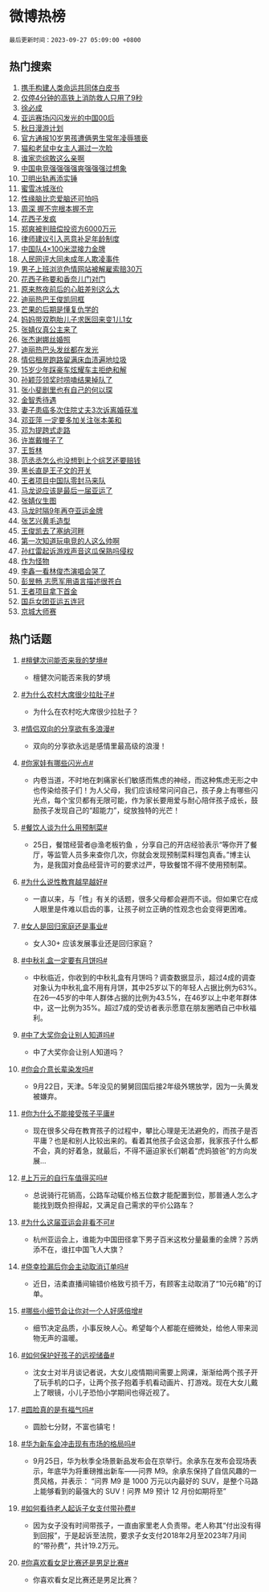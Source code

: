# 微博热榜

`最后更新时间：2023-09-27 05:09:00 +0800`

## 热门搜索

1. [携手构建人类命运共同体白皮书](https://m.weibo.cn/search?containerid=100103type%3D1%26t%3D10%26q%3D%23%E6%90%BA%E6%89%8B%E6%9E%84%E5%BB%BA%E4%BA%BA%E7%B1%BB%E5%91%BD%E8%BF%90%E5%85%B1%E5%90%8C%E4%BD%93%E7%99%BD%E7%9A%AE%E4%B9%A6%23&stream_entry_id=51&isnewpage=1&extparam=seat%3D1%26stream_entry_id%3D51%26pos%3D0%26c_type%3D51%26q%3D%2523%25E6%2590%25BA%25E6%2589%258B%25E6%259E%2584%25E5%25BB%25BA%25E4%25BA%25BA%25E7%25B1%25BB%25E5%2591%25BD%25E8%25BF%2590%25E5%2585%25B1%25E5%2590%258C%25E4%25BD%2593%25E7%2599%25BD%25E7%259A%25AE%25E4%25B9%25A6%2523%26dgr%3D0%26cate%3D10103%26filter_type%3Drealtimehot%26display_time%3D1695762539%26pre_seqid%3D169576253903306473214)
1. [仅停4分钟的高铁上消防救人只用了9秒](https://m.weibo.cn/search?containerid=100103type%3D1%26t%3D10%26q%3D%23%E4%BB%85%E5%81%9C4%E5%88%86%E9%92%9F%E7%9A%84%E9%AB%98%E9%93%81%E4%B8%8A%E6%B6%88%E9%98%B2%E6%95%91%E4%BA%BA%E5%8F%AA%E7%94%A8%E4%BA%869%E7%A7%92%23&stream_entry_id=31&isnewpage=1&extparam=seat%3D1%26stream_entry_id%3D31%26pos%3D0%26c_type%3D31%26flag%3D32768%26cate%3D5001%26dgr%3D0%26realpos%3D1%26lcate%3D5001%26filter_type%3Drealtimehot%26q%3D%2523%25E4%25BB%2585%25E5%2581%259C4%25E5%2588%2586%25E9%2592%259F%25E7%259A%2584%25E9%25AB%2598%25E9%2593%2581%25E4%25B8%258A%25E6%25B6%2588%25E9%2598%25B2%25E6%2595%2591%25E4%25BA%25BA%25E5%258F%25AA%25E7%2594%25A8%25E4%25BA%25869%25E7%25A7%2592%2523%26band_rank%3D1%26display_time%3D1695762539%26pre_seqid%3D169576253903306473214)
1. [徐必成](https://m.weibo.cn/search?containerid=100103type%3D1%26t%3D10%26q%3D%E5%BE%90%E5%BF%85%E6%88%90&stream_entry_id=31&isnewpage=1&extparam=seat%3D1%26stream_entry_id%3D31%26pos%3D1%26c_type%3D31%26flag%3D16%26cate%3D5001%26dgr%3D0%26realpos%3D2%26lcate%3D5001%26filter_type%3Drealtimehot%26q%3D%25E5%25BE%2590%25E5%25BF%2585%25E6%2588%2590%26band_rank%3D2%26display_time%3D1695762539%26pre_seqid%3D169576253903306473214)
1. [亚运赛场闪闪发光的中国00后](https://m.weibo.cn/search?containerid=100103type%3D1%26t%3D10%26q%3D%23%E4%BA%9A%E8%BF%90%E8%B5%9B%E5%9C%BA%E9%97%AA%E9%97%AA%E5%8F%91%E5%85%89%E7%9A%84%E4%B8%AD%E5%9B%BD00%E5%90%8E%23&stream_entry_id=31&isnewpage=1&extparam=seat%3D1%26stream_entry_id%3D31%26pos%3D2%26c_type%3D31%26flag%3D0%26cate%3D5001%26dgr%3D0%26realpos%3D3%26lcate%3D5001%26filter_type%3Drealtimehot%26q%3D%2523%25E4%25BA%259A%25E8%25BF%2590%25E8%25B5%259B%25E5%259C%25BA%25E9%2597%25AA%25E9%2597%25AA%25E5%258F%2591%25E5%2585%2589%25E7%259A%2584%25E4%25B8%25AD%25E5%259B%25BD00%25E5%2590%258E%2523%26band_rank%3D3%26display_time%3D1695762539%26pre_seqid%3D169576253903306473214)
1. [秋日漫游计划](https://m.weibo.cn/search?containerid=100103type%3D1%26t%3D10%26q%3D%23%E7%A7%8B%E6%97%A5%E6%BC%AB%E6%B8%B8%E8%AE%A1%E5%88%92%23&stream_entry_id=31&isnewpage=1&extparam=seat%3D1%26stream_entry_id%3D31%26pos%3D3%26c_type%3D31%26dgr%3D0%26adid%3D206065%26cate%3D5001%26topic_ad%3D1%26is_ad_pos%3D1%26lcate%3D5001%26filter_type%3Drealtimehot%26q%3D%2523%25E7%25A7%258B%25E6%2597%25A5%25E6%25BC%25AB%25E6%25B8%25B8%25E8%25AE%25A1%25E5%2588%2592%2523%26band_rank%3D4%26display_time%3D1695762539%26pre_seqid%3D169576253903306473214)
1. [官方通报10岁男孩遭俩男生常年凌辱猥亵](https://m.weibo.cn/search?containerid=100103type%3D1%26t%3D10%26q%3D%23%E5%AE%98%E6%96%B9%E9%80%9A%E6%8A%A510%E5%B2%81%E7%94%B7%E5%AD%A9%E9%81%AD%E4%BF%A9%E7%94%B7%E7%94%9F%E5%B8%B8%E5%B9%B4%E5%87%8C%E8%BE%B1%E7%8C%A5%E4%BA%B5%23&stream_entry_id=31&isnewpage=1&extparam=seat%3D1%26stream_entry_id%3D31%26pos%3D4%26c_type%3D31%26flag%3D2%26cate%3D5001%26dgr%3D0%26realpos%3D4%26lcate%3D5001%26filter_type%3Drealtimehot%26q%3D%2523%25E5%25AE%2598%25E6%2596%25B9%25E9%2580%259A%25E6%258A%25A510%25E5%25B2%2581%25E7%2594%25B7%25E5%25AD%25A9%25E9%2581%25AD%25E4%25BF%25A9%25E7%2594%25B7%25E7%2594%259F%25E5%25B8%25B8%25E5%25B9%25B4%25E5%2587%258C%25E8%25BE%25B1%25E7%258C%25A5%25E4%25BA%25B5%2523%26band_rank%3D4%26display_time%3D1695762539%26pre_seqid%3D169576253903306473214)
1. [猫和老鼠中女主人漏过一次脸](https://m.weibo.cn/search?containerid=100103type%3D1%26t%3D10%26q%3D%E7%8C%AB%E5%92%8C%E8%80%81%E9%BC%A0%E4%B8%AD%E5%A5%B3%E4%B8%BB%E4%BA%BA%E6%BC%8F%E8%BF%87%E4%B8%80%E6%AC%A1%E8%84%B8&stream_entry_id=31&isnewpage=1&extparam=seat%3D1%26stream_entry_id%3D31%26pos%3D5%26c_type%3D31%26flag%3D0%26cate%3D5001%26dgr%3D0%26realpos%3D5%26lcate%3D5001%26filter_type%3Drealtimehot%26q%3D%25E7%258C%25AB%25E5%2592%258C%25E8%2580%2581%25E9%25BC%25A0%25E4%25B8%25AD%25E5%25A5%25B3%25E4%25B8%25BB%25E4%25BA%25BA%25E6%25BC%258F%25E8%25BF%2587%25E4%25B8%2580%25E6%25AC%25A1%25E8%2584%25B8%26band_rank%3D5%26display_time%3D1695762539%26pre_seqid%3D169576253903306473214)
1. [谁家恋综敢这么亲啊](https://m.weibo.cn/search?containerid=100103type%3D1%26t%3D10%26q%3D%23%E8%B0%81%E5%AE%B6%E6%81%8B%E7%BB%BC%E6%95%A2%E8%BF%99%E4%B9%88%E4%BA%B2%E5%95%8A%23&stream_entry_id=31&isnewpage=1&extparam=seat%3D1%26stream_entry_id%3D31%26pos%3D6%26c_type%3D31%26flag%3D2%26cate%3D5001%26dgr%3D0%26realpos%3D6%26lcate%3D5001%26filter_type%3Drealtimehot%26q%3D%2523%25E8%25B0%2581%25E5%25AE%25B6%25E6%2581%258B%25E7%25BB%25BC%25E6%2595%25A2%25E8%25BF%2599%25E4%25B9%2588%25E4%25BA%25B2%25E5%2595%258A%2523%26band_rank%3D6%26display_time%3D1695762539%26pre_seqid%3D169576253903306473214)
1. [中国电竞强强强强爽强强强过想象](https://m.weibo.cn/search?containerid=100103type%3D1%26t%3D10%26q%3D%23%E4%B8%AD%E5%9B%BD%E7%94%B5%E7%AB%9E%E5%BC%BA%E5%BC%BA%E5%BC%BA%E5%BC%BA%E7%88%BD%E5%BC%BA%E5%BC%BA%E5%BC%BA%E8%BF%87%E6%83%B3%E8%B1%A1%23&stream_entry_id=31&isnewpage=1&extparam=seat%3D1%26stream_entry_id%3D31%26pos%3D7%26c_type%3D31%26dgr%3D0%26adid%3D206064%26cate%3D5001%26topic_ad%3D1%26is_ad_pos%3D1%26lcate%3D5001%26filter_type%3Drealtimehot%26q%3D%2523%25E4%25B8%25AD%25E5%259B%25BD%25E7%2594%25B5%25E7%25AB%259E%25E5%25BC%25BA%25E5%25BC%25BA%25E5%25BC%25BA%25E5%25BC%25BA%25E7%2588%25BD%25E5%25BC%25BA%25E5%25BC%25BA%25E5%25BC%25BA%25E8%25BF%2587%25E6%2583%25B3%25E8%25B1%25A1%2523%26band_rank%3D7%26display_time%3D1695762539%26pre_seqid%3D169576253903306473214)
1. [卫明出轨再添实锤](https://m.weibo.cn/search?containerid=100103type%3D1%26t%3D10%26q%3D%23%E5%8D%AB%E6%98%8E%E5%87%BA%E8%BD%A8%E5%86%8D%E6%B7%BB%E5%AE%9E%E9%94%A4%23&stream_entry_id=31&isnewpage=1&extparam=seat%3D1%26stream_entry_id%3D31%26pos%3D8%26c_type%3D31%26flag%3D2%26cate%3D5001%26dgr%3D0%26realpos%3D7%26lcate%3D5001%26filter_type%3Drealtimehot%26q%3D%2523%25E5%258D%25AB%25E6%2598%258E%25E5%2587%25BA%25E8%25BD%25A8%25E5%2586%258D%25E6%25B7%25BB%25E5%25AE%259E%25E9%2594%25A4%2523%26band_rank%3D7%26display_time%3D1695762539%26pre_seqid%3D169576253903306473214)
1. [蜜雪冰城涨价](https://m.weibo.cn/search?containerid=100103type%3D1%26t%3D10%26q%3D%23%E8%9C%9C%E9%9B%AA%E5%86%B0%E5%9F%8E%E6%B6%A8%E4%BB%B7%23&stream_entry_id=31&isnewpage=1&extparam=seat%3D1%26stream_entry_id%3D31%26pos%3D9%26c_type%3D31%26flag%3D0%26cate%3D5001%26dgr%3D0%26realpos%3D8%26lcate%3D5001%26filter_type%3Drealtimehot%26q%3D%2523%25E8%259C%259C%25E9%259B%25AA%25E5%2586%25B0%25E5%259F%258E%25E6%25B6%25A8%25E4%25BB%25B7%2523%26band_rank%3D8%26display_time%3D1695762539%26pre_seqid%3D169576253903306473214)
1. [性缘脑比恋爱脑还可怕吗](https://m.weibo.cn/search?containerid=100103type%3D1%26t%3D10%26q%3D%E6%80%A7%E7%BC%98%E8%84%91%E6%AF%94%E6%81%8B%E7%88%B1%E8%84%91%E8%BF%98%E5%8F%AF%E6%80%95%E5%90%97&stream_entry_id=31&isnewpage=1&extparam=seat%3D1%26stream_entry_id%3D31%26pos%3D10%26c_type%3D31%26flag%3D0%26cate%3D5001%26dgr%3D0%26realpos%3D9%26lcate%3D5001%26filter_type%3Drealtimehot%26q%3D%25E6%2580%25A7%25E7%25BC%2598%25E8%2584%2591%25E6%25AF%2594%25E6%2581%258B%25E7%2588%25B1%25E8%2584%2591%25E8%25BF%2598%25E5%258F%25AF%25E6%2580%2595%25E5%2590%2597%26band_rank%3D9%26display_time%3D1695762539%26pre_seqid%3D169576253903306473214)
1. [周深 握不完根本握不完](https://m.weibo.cn/search?containerid=100103type%3D1%26t%3D10%26q%3D%E5%91%A8%E6%B7%B1+%E6%8F%A1%E4%B8%8D%E5%AE%8C%E6%A0%B9%E6%9C%AC%E6%8F%A1%E4%B8%8D%E5%AE%8C&stream_entry_id=31&isnewpage=1&extparam=seat%3D1%26stream_entry_id%3D31%26pos%3D11%26c_type%3D31%26flag%3D0%26cate%3D5001%26dgr%3D0%26realpos%3D10%26lcate%3D5001%26filter_type%3Drealtimehot%26q%3D%25E5%2591%25A8%25E6%25B7%25B1%2520%25E6%258F%25A1%25E4%25B8%258D%25E5%25AE%258C%25E6%25A0%25B9%25E6%259C%25AC%25E6%258F%25A1%25E4%25B8%258D%25E5%25AE%258C%26band_rank%3D10%26display_time%3D1695762539%26pre_seqid%3D169576253903306473214)
1. [花西子发疯](https://m.weibo.cn/search?containerid=100103type%3D1%26t%3D10%26q%3D%23%E8%8A%B1%E8%A5%BF%E5%AD%90%E5%8F%91%E7%96%AF%23&stream_entry_id=31&isnewpage=1&extparam=seat%3D1%26stream_entry_id%3D31%26pos%3D12%26c_type%3D31%26flag%3D2%26cate%3D5001%26dgr%3D0%26realpos%3D11%26lcate%3D5001%26filter_type%3Drealtimehot%26q%3D%2523%25E8%258A%25B1%25E8%25A5%25BF%25E5%25AD%2590%25E5%258F%2591%25E7%2596%25AF%2523%26band_rank%3D11%26display_time%3D1695762539%26pre_seqid%3D169576253903306473214)
1. [郑爽被判赔偿投资方6000万元](https://m.weibo.cn/search?containerid=100103type%3D1%26t%3D10%26q%3D%23%E9%83%91%E7%88%BD%E8%A2%AB%E5%88%A4%E8%B5%94%E5%81%BF%E6%8A%95%E8%B5%84%E6%96%B96000%E4%B8%87%E5%85%83%23&stream_entry_id=31&isnewpage=1&extparam=seat%3D1%26stream_entry_id%3D31%26pos%3D13%26c_type%3D31%26flag%3D2%26cate%3D5001%26dgr%3D0%26realpos%3D12%26lcate%3D5001%26filter_type%3Drealtimehot%26q%3D%2523%25E9%2583%2591%25E7%2588%25BD%25E8%25A2%25AB%25E5%2588%25A4%25E8%25B5%2594%25E5%2581%25BF%25E6%258A%2595%25E8%25B5%2584%25E6%2596%25B96000%25E4%25B8%2587%25E5%2585%2583%2523%26band_rank%3D12%26display_time%3D1695762539%26pre_seqid%3D169576253903306473214)
1. [律师建议引入恶意补足年龄制度](https://m.weibo.cn/search?containerid=100103type%3D1%26t%3D10%26q%3D%23%E5%BE%8B%E5%B8%88%E5%BB%BA%E8%AE%AE%E5%BC%95%E5%85%A5%E6%81%B6%E6%84%8F%E8%A1%A5%E8%B6%B3%E5%B9%B4%E9%BE%84%E5%88%B6%E5%BA%A6%23&stream_entry_id=31&isnewpage=1&extparam=seat%3D1%26stream_entry_id%3D31%26pos%3D14%26c_type%3D31%26flag%3D0%26cate%3D5001%26dgr%3D0%26realpos%3D13%26lcate%3D5001%26filter_type%3Drealtimehot%26q%3D%2523%25E5%25BE%258B%25E5%25B8%2588%25E5%25BB%25BA%25E8%25AE%25AE%25E5%25BC%2595%25E5%2585%25A5%25E6%2581%25B6%25E6%2584%258F%25E8%25A1%25A5%25E8%25B6%25B3%25E5%25B9%25B4%25E9%25BE%2584%25E5%2588%25B6%25E5%25BA%25A6%2523%26band_rank%3D13%26display_time%3D1695762539%26pre_seqid%3D169576253903306473214)
1. [中国队4×100米混接力金牌](https://m.weibo.cn/search?containerid=100103type%3D1%26t%3D10%26q%3D%23%E4%B8%AD%E5%9B%BD%E9%98%9F4%C3%97100%E7%B1%B3%E6%B7%B7%E6%8E%A5%E5%8A%9B%E9%87%91%E7%89%8C%23&stream_entry_id=31&isnewpage=1&extparam=seat%3D1%26stream_entry_id%3D31%26pos%3D15%26c_type%3D31%26flag%3D0%26cate%3D5001%26dgr%3D0%26realpos%3D14%26lcate%3D5001%26filter_type%3Drealtimehot%26q%3D%2523%25E4%25B8%25AD%25E5%259B%25BD%25E9%2598%259F4%25C3%2597100%25E7%25B1%25B3%25E6%25B7%25B7%25E6%258E%25A5%25E5%258A%259B%25E9%2587%2591%25E7%2589%258C%2523%26band_rank%3D14%26display_time%3D1695762539%26pre_seqid%3D169576253903306473214)
1. [人民网评大同未成年人欺凌事件](https://m.weibo.cn/search?containerid=100103type%3D1%26t%3D10%26q%3D%23%E4%BA%BA%E6%B0%91%E7%BD%91%E8%AF%84%E5%A4%A7%E5%90%8C%E6%9C%AA%E6%88%90%E5%B9%B4%E4%BA%BA%E6%AC%BA%E5%87%8C%E4%BA%8B%E4%BB%B6%23&stream_entry_id=31&isnewpage=1&extparam=seat%3D1%26stream_entry_id%3D31%26pos%3D16%26c_type%3D31%26flag%3D0%26cate%3D5001%26dgr%3D0%26realpos%3D15%26lcate%3D5001%26filter_type%3Drealtimehot%26q%3D%2523%25E4%25BA%25BA%25E6%25B0%2591%25E7%25BD%2591%25E8%25AF%2584%25E5%25A4%25A7%25E5%2590%258C%25E6%259C%25AA%25E6%2588%2590%25E5%25B9%25B4%25E4%25BA%25BA%25E6%25AC%25BA%25E5%2587%258C%25E4%25BA%258B%25E4%25BB%25B6%2523%26band_rank%3D15%26display_time%3D1695762539%26pre_seqid%3D169576253903306473214)
1. [男子上班浏览色情网站被解雇索赔30万](https://m.weibo.cn/search?containerid=100103type%3D1%26t%3D10%26q%3D%23%E7%94%B7%E5%AD%90%E4%B8%8A%E7%8F%AD%E6%B5%8F%E8%A7%88%E8%89%B2%E6%83%85%E7%BD%91%E7%AB%99%E8%A2%AB%E8%A7%A3%E9%9B%87%E7%B4%A2%E8%B5%9430%E4%B8%87%23&stream_entry_id=31&isnewpage=1&extparam=seat%3D1%26stream_entry_id%3D31%26pos%3D17%26c_type%3D31%26flag%3D2%26cate%3D5001%26dgr%3D0%26realpos%3D16%26lcate%3D5001%26filter_type%3Drealtimehot%26q%3D%2523%25E7%2594%25B7%25E5%25AD%2590%25E4%25B8%258A%25E7%258F%25AD%25E6%25B5%258F%25E8%25A7%2588%25E8%2589%25B2%25E6%2583%2585%25E7%25BD%2591%25E7%25AB%2599%25E8%25A2%25AB%25E8%25A7%25A3%25E9%259B%2587%25E7%25B4%25A2%25E8%25B5%259430%25E4%25B8%2587%2523%26band_rank%3D16%26display_time%3D1695762539%26pre_seqid%3D169576253903306473214)
1. [花西子称要和香奈儿门对门](https://m.weibo.cn/search?containerid=100103type%3D1%26t%3D10%26q%3D%23%E8%8A%B1%E8%A5%BF%E5%AD%90%E7%A7%B0%E8%A6%81%E5%92%8C%E9%A6%99%E5%A5%88%E5%84%BF%E9%97%A8%E5%AF%B9%E9%97%A8%23&stream_entry_id=31&isnewpage=1&extparam=seat%3D1%26stream_entry_id%3D31%26pos%3D18%26c_type%3D31%26flag%3D0%26cate%3D5001%26dgr%3D0%26realpos%3D17%26lcate%3D5001%26filter_type%3Drealtimehot%26q%3D%2523%25E8%258A%25B1%25E8%25A5%25BF%25E5%25AD%2590%25E7%25A7%25B0%25E8%25A6%2581%25E5%2592%258C%25E9%25A6%2599%25E5%25A5%2588%25E5%2584%25BF%25E9%2597%25A8%25E5%25AF%25B9%25E9%2597%25A8%2523%26band_rank%3D17%26display_time%3D1695762539%26pre_seqid%3D169576253903306473214)
1. [原来熬夜前后的心脏差别这么大](https://m.weibo.cn/search?containerid=100103type%3D1%26t%3D10%26q%3D%23%E5%8E%9F%E6%9D%A5%E7%86%AC%E5%A4%9C%E5%89%8D%E5%90%8E%E7%9A%84%E5%BF%83%E8%84%8F%E5%B7%AE%E5%88%AB%E8%BF%99%E4%B9%88%E5%A4%A7%23&stream_entry_id=31&isnewpage=1&extparam=seat%3D1%26stream_entry_id%3D31%26pos%3D19%26c_type%3D31%26flag%3D0%26cate%3D5001%26dgr%3D0%26realpos%3D18%26lcate%3D5001%26filter_type%3Drealtimehot%26q%3D%2523%25E5%258E%259F%25E6%259D%25A5%25E7%2586%25AC%25E5%25A4%259C%25E5%2589%258D%25E5%2590%258E%25E7%259A%2584%25E5%25BF%2583%25E8%2584%258F%25E5%25B7%25AE%25E5%2588%25AB%25E8%25BF%2599%25E4%25B9%2588%25E5%25A4%25A7%2523%26band_rank%3D18%26display_time%3D1695762539%26pre_seqid%3D169576253903306473214)
1. [迪丽热巴王俊凯同框](https://m.weibo.cn/search?containerid=100103type%3D1%26t%3D10%26q%3D%23%E8%BF%AA%E4%B8%BD%E7%83%AD%E5%B7%B4%E7%8E%8B%E4%BF%8A%E5%87%AF%E5%90%8C%E6%A1%86%23&stream_entry_id=31&isnewpage=1&extparam=seat%3D1%26stream_entry_id%3D31%26pos%3D20%26c_type%3D31%26flag%3D0%26cate%3D5001%26dgr%3D0%26realpos%3D19%26lcate%3D5001%26filter_type%3Drealtimehot%26q%3D%2523%25E8%25BF%25AA%25E4%25B8%25BD%25E7%2583%25AD%25E5%25B7%25B4%25E7%258E%258B%25E4%25BF%258A%25E5%2587%25AF%25E5%2590%258C%25E6%25A1%2586%2523%26band_rank%3D19%26display_time%3D1695762539%26pre_seqid%3D169576253903306473214)
1. [芒果的后期是懂复仇学的](https://m.weibo.cn/search?containerid=100103type%3D1%26t%3D10%26q%3D%E8%8A%92%E6%9E%9C%E7%9A%84%E5%90%8E%E6%9C%9F%E6%98%AF%E6%87%82%E5%A4%8D%E4%BB%87%E5%AD%A6%E7%9A%84&stream_entry_id=31&isnewpage=1&extparam=seat%3D1%26stream_entry_id%3D31%26pos%3D21%26c_type%3D31%26flag%3D0%26cate%3D5001%26dgr%3D0%26realpos%3D20%26lcate%3D5001%26filter_type%3Drealtimehot%26q%3D%25E8%258A%2592%25E6%259E%259C%25E7%259A%2584%25E5%2590%258E%25E6%259C%259F%25E6%2598%25AF%25E6%2587%2582%25E5%25A4%258D%25E4%25BB%2587%25E5%25AD%25A6%25E7%259A%2584%26band_rank%3D20%26display_time%3D1695762539%26pre_seqid%3D169576253903306473214)
1. [妈妈带双胞胎儿子求医回来变1儿1女](https://m.weibo.cn/search?containerid=100103type%3D1%26t%3D10%26q%3D%23%E5%A6%88%E5%A6%88%E5%B8%A6%E5%8F%8C%E8%83%9E%E8%83%8E%E5%84%BF%E5%AD%90%E6%B1%82%E5%8C%BB%E5%9B%9E%E6%9D%A5%E5%8F%981%E5%84%BF1%E5%A5%B3%23&stream_entry_id=31&isnewpage=1&extparam=seat%3D1%26stream_entry_id%3D31%26pos%3D22%26c_type%3D31%26flag%3D0%26cate%3D5001%26dgr%3D0%26realpos%3D21%26lcate%3D5001%26filter_type%3Drealtimehot%26q%3D%2523%25E5%25A6%2588%25E5%25A6%2588%25E5%25B8%25A6%25E5%258F%258C%25E8%2583%259E%25E8%2583%258E%25E5%2584%25BF%25E5%25AD%2590%25E6%25B1%2582%25E5%258C%25BB%25E5%259B%259E%25E6%259D%25A5%25E5%258F%25981%25E5%2584%25BF1%25E5%25A5%25B3%2523%26band_rank%3D21%26display_time%3D1695762539%26pre_seqid%3D169576253903306473214)
1. [张婧仪真公主来了](https://m.weibo.cn/search?containerid=100103type%3D1%26t%3D10%26q%3D%23%E5%BC%A0%E5%A9%A7%E4%BB%AA%E7%9C%9F%E5%85%AC%E4%B8%BB%E6%9D%A5%E4%BA%86%23&stream_entry_id=31&isnewpage=1&extparam=seat%3D1%26stream_entry_id%3D31%26pos%3D23%26c_type%3D31%26flag%3D0%26cate%3D5001%26dgr%3D0%26realpos%3D22%26lcate%3D5001%26filter_type%3Drealtimehot%26q%3D%2523%25E5%25BC%25A0%25E5%25A9%25A7%25E4%25BB%25AA%25E7%259C%259F%25E5%2585%25AC%25E4%25B8%25BB%25E6%259D%25A5%25E4%25BA%2586%2523%26band_rank%3D22%26display_time%3D1695762539%26pre_seqid%3D169576253903306473214)
1. [张杰谢娜丝婚照](https://m.weibo.cn/search?containerid=100103type%3D1%26t%3D10%26q%3D%23%E5%BC%A0%E6%9D%B0%E8%B0%A2%E5%A8%9C%E4%B8%9D%E5%A9%9A%E7%85%A7%23&stream_entry_id=31&isnewpage=1&extparam=seat%3D1%26stream_entry_id%3D31%26pos%3D24%26c_type%3D31%26flag%3D0%26cate%3D5001%26dgr%3D0%26realpos%3D23%26lcate%3D5001%26filter_type%3Drealtimehot%26q%3D%2523%25E5%25BC%25A0%25E6%259D%25B0%25E8%25B0%25A2%25E5%25A8%259C%25E4%25B8%259D%25E5%25A9%259A%25E7%2585%25A7%2523%26band_rank%3D23%26display_time%3D1695762539%26pre_seqid%3D169576253903306473214)
1. [迪丽热巴头发丝都在发光](https://m.weibo.cn/search?containerid=100103type%3D1%26t%3D10%26q%3D%23%E8%BF%AA%E4%B8%BD%E7%83%AD%E5%B7%B4%E5%A4%B4%E5%8F%91%E4%B8%9D%E9%83%BD%E5%9C%A8%E5%8F%91%E5%85%89%23&stream_entry_id=31&isnewpage=1&extparam=seat%3D1%26stream_entry_id%3D31%26pos%3D25%26c_type%3D31%26flag%3D0%26cate%3D5001%26dgr%3D0%26realpos%3D24%26lcate%3D5001%26filter_type%3Drealtimehot%26q%3D%2523%25E8%25BF%25AA%25E4%25B8%25BD%25E7%2583%25AD%25E5%25B7%25B4%25E5%25A4%25B4%25E5%258F%2591%25E4%25B8%259D%25E9%2583%25BD%25E5%259C%25A8%25E5%258F%2591%25E5%2585%2589%2523%26band_rank%3D24%26display_time%3D1695762539%26pre_seqid%3D169576253903306473214)
1. [情侣租房跑路留满床血渍遍地垃圾](https://m.weibo.cn/search?containerid=100103type%3D1%26t%3D10%26q%3D%23%E6%83%85%E4%BE%A3%E7%A7%9F%E6%88%BF%E8%B7%91%E8%B7%AF%E7%95%99%E6%BB%A1%E5%BA%8A%E8%A1%80%E6%B8%8D%E9%81%8D%E5%9C%B0%E5%9E%83%E5%9C%BE%23&stream_entry_id=31&isnewpage=1&extparam=seat%3D1%26stream_entry_id%3D31%26pos%3D26%26c_type%3D31%26flag%3D0%26cate%3D5001%26dgr%3D0%26realpos%3D25%26lcate%3D5001%26filter_type%3Drealtimehot%26q%3D%2523%25E6%2583%2585%25E4%25BE%25A3%25E7%25A7%259F%25E6%2588%25BF%25E8%25B7%2591%25E8%25B7%25AF%25E7%2595%2599%25E6%25BB%25A1%25E5%25BA%258A%25E8%25A1%2580%25E6%25B8%258D%25E9%2581%258D%25E5%259C%25B0%25E5%259E%2583%25E5%259C%25BE%2523%26band_rank%3D25%26display_time%3D1695762539%26pre_seqid%3D169576253903306473214)
1. [15岁少年踩豪车炫耀车主拒绝和解](https://m.weibo.cn/search?containerid=100103type%3D1%26t%3D10%26q%3D%2315%E5%B2%81%E5%B0%91%E5%B9%B4%E8%B8%A9%E8%B1%AA%E8%BD%A6%E7%82%AB%E8%80%80%E8%BD%A6%E4%B8%BB%E6%8B%92%E7%BB%9D%E5%92%8C%E8%A7%A3%23&stream_entry_id=31&isnewpage=1&extparam=seat%3D1%26stream_entry_id%3D31%26pos%3D27%26c_type%3D31%26flag%3D0%26cate%3D5001%26dgr%3D0%26realpos%3D26%26lcate%3D5001%26filter_type%3Drealtimehot%26q%3D%252315%25E5%25B2%2581%25E5%25B0%2591%25E5%25B9%25B4%25E8%25B8%25A9%25E8%25B1%25AA%25E8%25BD%25A6%25E7%2582%25AB%25E8%2580%2580%25E8%25BD%25A6%25E4%25B8%25BB%25E6%258B%2592%25E7%25BB%259D%25E5%2592%258C%25E8%25A7%25A3%2523%26band_rank%3D26%26display_time%3D1695762539%26pre_seqid%3D169576253903306473214)
1. [孙颖莎领奖时唠嗑结果掉队了](https://m.weibo.cn/search?containerid=100103type%3D1%26t%3D10%26q%3D%23%E5%AD%99%E9%A2%96%E8%8E%8E%E9%A2%86%E5%A5%96%E6%97%B6%E5%94%A0%E5%97%91%E7%BB%93%E6%9E%9C%E6%8E%89%E9%98%9F%E4%BA%86%23&stream_entry_id=31&isnewpage=1&extparam=seat%3D1%26stream_entry_id%3D31%26pos%3D28%26c_type%3D31%26flag%3D0%26cate%3D5001%26dgr%3D0%26realpos%3D27%26lcate%3D5001%26filter_type%3Drealtimehot%26q%3D%2523%25E5%25AD%2599%25E9%25A2%2596%25E8%258E%258E%25E9%25A2%2586%25E5%25A5%2596%25E6%2597%25B6%25E5%2594%25A0%25E5%2597%2591%25E7%25BB%2593%25E6%259E%259C%25E6%258E%2589%25E9%2598%259F%25E4%25BA%2586%2523%26band_rank%3D27%26display_time%3D1695762539%26pre_seqid%3D169576253903306473214)
1. [张小斐剧里也有自己的何以琛](https://m.weibo.cn/search?containerid=100103type%3D1%26t%3D10%26q%3D%23%E5%BC%A0%E5%B0%8F%E6%96%90%E5%89%A7%E9%87%8C%E4%B9%9F%E6%9C%89%E8%87%AA%E5%B7%B1%E7%9A%84%E4%BD%95%E4%BB%A5%E7%90%9B%23&stream_entry_id=31&isnewpage=1&extparam=seat%3D1%26stream_entry_id%3D31%26pos%3D29%26c_type%3D31%26flag%3D0%26cate%3D5001%26dgr%3D0%26realpos%3D28%26lcate%3D5001%26filter_type%3Drealtimehot%26q%3D%2523%25E5%25BC%25A0%25E5%25B0%258F%25E6%2596%2590%25E5%2589%25A7%25E9%2587%258C%25E4%25B9%259F%25E6%259C%2589%25E8%2587%25AA%25E5%25B7%25B1%25E7%259A%2584%25E4%25BD%2595%25E4%25BB%25A5%25E7%2590%259B%2523%26band_rank%3D28%26display_time%3D1695762539%26pre_seqid%3D169576253903306473214)
1. [金智秀待遇](https://m.weibo.cn/search?containerid=100103type%3D1%26t%3D10%26q%3D%23%E9%87%91%E6%99%BA%E7%A7%80%E5%BE%85%E9%81%87%23&stream_entry_id=31&isnewpage=1&extparam=seat%3D1%26stream_entry_id%3D31%26pos%3D30%26c_type%3D31%26flag%3D0%26cate%3D5001%26dgr%3D0%26realpos%3D29%26lcate%3D5001%26filter_type%3Drealtimehot%26q%3D%2523%25E9%2587%2591%25E6%2599%25BA%25E7%25A7%2580%25E5%25BE%2585%25E9%2581%2587%2523%26band_rank%3D29%26display_time%3D1695762539%26pre_seqid%3D169576253903306473214)
1. [妻子患癌多次住院丈夫3次诉离婚获准](https://m.weibo.cn/search?containerid=100103type%3D1%26t%3D10%26q%3D%23%E5%A6%BB%E5%AD%90%E6%82%A3%E7%99%8C%E5%A4%9A%E6%AC%A1%E4%BD%8F%E9%99%A2%E4%B8%88%E5%A4%AB3%E6%AC%A1%E8%AF%89%E7%A6%BB%E5%A9%9A%E8%8E%B7%E5%87%86%23&stream_entry_id=31&isnewpage=1&extparam=seat%3D1%26stream_entry_id%3D31%26pos%3D31%26c_type%3D31%26flag%3D0%26cate%3D5001%26dgr%3D0%26realpos%3D30%26lcate%3D5001%26filter_type%3Drealtimehot%26q%3D%2523%25E5%25A6%25BB%25E5%25AD%2590%25E6%2582%25A3%25E7%2599%258C%25E5%25A4%259A%25E6%25AC%25A1%25E4%25BD%258F%25E9%2599%25A2%25E4%25B8%2588%25E5%25A4%25AB3%25E6%25AC%25A1%25E8%25AF%2589%25E7%25A6%25BB%25E5%25A9%259A%25E8%258E%25B7%25E5%2587%2586%2523%26band_rank%3D30%26display_time%3D1695762539%26pre_seqid%3D169576253903306473214)
1. [邓亚萍 一定要多加关注张本美和](https://m.weibo.cn/search?containerid=100103type%3D1%26t%3D10%26q%3D%E9%82%93%E4%BA%9A%E8%90%8D+%E4%B8%80%E5%AE%9A%E8%A6%81%E5%A4%9A%E5%8A%A0%E5%85%B3%E6%B3%A8%E5%BC%A0%E6%9C%AC%E7%BE%8E%E5%92%8C&stream_entry_id=31&isnewpage=1&extparam=seat%3D1%26stream_entry_id%3D31%26pos%3D32%26c_type%3D31%26flag%3D0%26cate%3D5001%26dgr%3D0%26realpos%3D31%26lcate%3D5001%26filter_type%3Drealtimehot%26q%3D%25E9%2582%2593%25E4%25BA%259A%25E8%2590%258D%2520%25E4%25B8%2580%25E5%25AE%259A%25E8%25A6%2581%25E5%25A4%259A%25E5%258A%25A0%25E5%2585%25B3%25E6%25B3%25A8%25E5%25BC%25A0%25E6%259C%25AC%25E7%25BE%258E%25E5%2592%258C%26band_rank%3D31%26display_time%3D1695762539%26pre_seqid%3D169576253903306473214)
1. [邓为提跨式走路](https://m.weibo.cn/search?containerid=100103type%3D1%26t%3D10%26q%3D%23%E9%82%93%E4%B8%BA%E6%8F%90%E8%B7%A8%E5%BC%8F%E8%B5%B0%E8%B7%AF%23&stream_entry_id=31&isnewpage=1&extparam=seat%3D1%26stream_entry_id%3D31%26pos%3D33%26c_type%3D31%26flag%3D0%26cate%3D5001%26dgr%3D0%26realpos%3D32%26lcate%3D5001%26filter_type%3Drealtimehot%26q%3D%2523%25E9%2582%2593%25E4%25B8%25BA%25E6%258F%2590%25E8%25B7%25A8%25E5%25BC%258F%25E8%25B5%25B0%25E8%25B7%25AF%2523%26band_rank%3D32%26display_time%3D1695762539%26pre_seqid%3D169576253903306473214)
1. [许嵩戴帽子了](https://m.weibo.cn/search?containerid=100103type%3D1%26t%3D10%26q%3D%23%E8%AE%B8%E5%B5%A9%E6%88%B4%E5%B8%BD%E5%AD%90%E4%BA%86%23&stream_entry_id=31&isnewpage=1&extparam=seat%3D1%26stream_entry_id%3D31%26pos%3D34%26c_type%3D31%26flag%3D0%26cate%3D5001%26dgr%3D0%26realpos%3D33%26lcate%3D5001%26filter_type%3Drealtimehot%26q%3D%2523%25E8%25AE%25B8%25E5%25B5%25A9%25E6%2588%25B4%25E5%25B8%25BD%25E5%25AD%2590%25E4%25BA%2586%2523%26band_rank%3D33%26display_time%3D1695762539%26pre_seqid%3D169576253903306473214)
1. [王哲林](https://m.weibo.cn/search?containerid=100103type%3D1%26t%3D10%26q%3D%E7%8E%8B%E5%93%B2%E6%9E%97&stream_entry_id=31&isnewpage=1&extparam=seat%3D1%26stream_entry_id%3D31%26pos%3D35%26c_type%3D31%26flag%3D1%26cate%3D5001%26dgr%3D0%26realpos%3D34%26lcate%3D5001%26filter_type%3Drealtimehot%26q%3D%25E7%258E%258B%25E5%2593%25B2%25E6%259E%2597%26band_rank%3D34%26display_time%3D1695762539%26pre_seqid%3D169576253903306473214)
1. [范丞丞怎么也没想到上个综艺还要赔钱](https://m.weibo.cn/search?containerid=100103type%3D1%26t%3D10%26q%3D%23%E8%8C%83%E4%B8%9E%E4%B8%9E%E6%80%8E%E4%B9%88%E4%B9%9F%E6%B2%A1%E6%83%B3%E5%88%B0%E4%B8%8A%E4%B8%AA%E7%BB%BC%E8%89%BA%E8%BF%98%E8%A6%81%E8%B5%94%E9%92%B1%23&stream_entry_id=31&isnewpage=1&extparam=seat%3D1%26stream_entry_id%3D31%26pos%3D36%26c_type%3D31%26flag%3D0%26cate%3D5001%26dgr%3D0%26realpos%3D35%26lcate%3D5001%26filter_type%3Drealtimehot%26q%3D%2523%25E8%258C%2583%25E4%25B8%259E%25E4%25B8%259E%25E6%2580%258E%25E4%25B9%2588%25E4%25B9%259F%25E6%25B2%25A1%25E6%2583%25B3%25E5%2588%25B0%25E4%25B8%258A%25E4%25B8%25AA%25E7%25BB%25BC%25E8%2589%25BA%25E8%25BF%2598%25E8%25A6%2581%25E8%25B5%2594%25E9%2592%25B1%2523%26band_rank%3D35%26display_time%3D1695762539%26pre_seqid%3D169576253903306473214)
1. [黑长直是王子文的开关](https://m.weibo.cn/search?containerid=100103type%3D1%26t%3D10%26q%3D%23%E9%BB%91%E9%95%BF%E7%9B%B4%E6%98%AF%E7%8E%8B%E5%AD%90%E6%96%87%E7%9A%84%E5%BC%80%E5%85%B3%23&stream_entry_id=31&isnewpage=1&extparam=seat%3D1%26stream_entry_id%3D31%26pos%3D37%26c_type%3D31%26flag%3D0%26cate%3D5001%26dgr%3D0%26realpos%3D36%26lcate%3D5001%26filter_type%3Drealtimehot%26q%3D%2523%25E9%25BB%2591%25E9%2595%25BF%25E7%259B%25B4%25E6%2598%25AF%25E7%258E%258B%25E5%25AD%2590%25E6%2596%2587%25E7%259A%2584%25E5%25BC%2580%25E5%2585%25B3%2523%26band_rank%3D36%26display_time%3D1695762539%26pre_seqid%3D169576253903306473214)
1. [王者项目中国队零封马来队](https://m.weibo.cn/search?containerid=100103type%3D1%26t%3D10%26q%3D%23%E7%8E%8B%E8%80%85%E9%A1%B9%E7%9B%AE%E4%B8%AD%E5%9B%BD%E9%98%9F%E9%9B%B6%E5%B0%81%E9%A9%AC%E6%9D%A5%E9%98%9F%23&stream_entry_id=31&isnewpage=1&extparam=seat%3D1%26stream_entry_id%3D31%26pos%3D38%26c_type%3D31%26flag%3D0%26cate%3D5001%26dgr%3D0%26realpos%3D37%26lcate%3D5001%26filter_type%3Drealtimehot%26q%3D%2523%25E7%258E%258B%25E8%2580%2585%25E9%25A1%25B9%25E7%259B%25AE%25E4%25B8%25AD%25E5%259B%25BD%25E9%2598%259F%25E9%259B%25B6%25E5%25B0%2581%25E9%25A9%25AC%25E6%259D%25A5%25E9%2598%259F%2523%26band_rank%3D37%26display_time%3D1695762539%26pre_seqid%3D169576253903306473214)
1. [马龙说应该是最后一届亚运了](https://m.weibo.cn/search?containerid=100103type%3D1%26t%3D10%26q%3D%23%E9%A9%AC%E9%BE%99%E8%AF%B4%E5%BA%94%E8%AF%A5%E6%98%AF%E6%9C%80%E5%90%8E%E4%B8%80%E5%B1%8A%E4%BA%9A%E8%BF%90%E4%BA%86%23&stream_entry_id=31&isnewpage=1&extparam=seat%3D1%26stream_entry_id%3D31%26pos%3D39%26c_type%3D31%26flag%3D0%26cate%3D5001%26dgr%3D0%26realpos%3D38%26lcate%3D5001%26filter_type%3Drealtimehot%26q%3D%2523%25E9%25A9%25AC%25E9%25BE%2599%25E8%25AF%25B4%25E5%25BA%2594%25E8%25AF%25A5%25E6%2598%25AF%25E6%259C%2580%25E5%2590%258E%25E4%25B8%2580%25E5%25B1%258A%25E4%25BA%259A%25E8%25BF%2590%25E4%25BA%2586%2523%26band_rank%3D38%26display_time%3D1695762539%26pre_seqid%3D169576253903306473214)
1. [张婧仪生图](https://m.weibo.cn/search?containerid=100103type%3D1%26t%3D10%26q%3D%E5%BC%A0%E5%A9%A7%E4%BB%AA%E7%94%9F%E5%9B%BE&stream_entry_id=31&isnewpage=1&extparam=seat%3D1%26stream_entry_id%3D31%26pos%3D40%26c_type%3D31%26flag%3D0%26cate%3D5001%26dgr%3D0%26realpos%3D39%26lcate%3D5001%26filter_type%3Drealtimehot%26q%3D%25E5%25BC%25A0%25E5%25A9%25A7%25E4%25BB%25AA%25E7%2594%259F%25E5%259B%25BE%26band_rank%3D39%26display_time%3D1695762539%26pre_seqid%3D169576253903306473214)
1. [马龙时隔9年再夺亚运金牌](https://m.weibo.cn/search?containerid=100103type%3D1%26t%3D10%26q%3D%23%E9%A9%AC%E9%BE%99%E6%97%B6%E9%9A%949%E5%B9%B4%E5%86%8D%E5%A4%BA%E4%BA%9A%E8%BF%90%E9%87%91%E7%89%8C%23&stream_entry_id=31&isnewpage=1&extparam=seat%3D1%26stream_entry_id%3D31%26pos%3D41%26c_type%3D31%26flag%3D0%26cate%3D5001%26dgr%3D0%26realpos%3D40%26lcate%3D5001%26filter_type%3Drealtimehot%26q%3D%2523%25E9%25A9%25AC%25E9%25BE%2599%25E6%2597%25B6%25E9%259A%25949%25E5%25B9%25B4%25E5%2586%258D%25E5%25A4%25BA%25E4%25BA%259A%25E8%25BF%2590%25E9%2587%2591%25E7%2589%258C%2523%26band_rank%3D40%26display_time%3D1695762539%26pre_seqid%3D169576253903306473214)
1. [张艺兴黄毛造型](https://m.weibo.cn/search?containerid=100103type%3D1%26t%3D10%26q%3D%23%E5%BC%A0%E8%89%BA%E5%85%B4%E9%BB%84%E6%AF%9B%E9%80%A0%E5%9E%8B%23&stream_entry_id=31&isnewpage=1&extparam=seat%3D1%26stream_entry_id%3D31%26pos%3D42%26c_type%3D31%26flag%3D0%26cate%3D5001%26dgr%3D0%26realpos%3D41%26lcate%3D5001%26filter_type%3Drealtimehot%26q%3D%2523%25E5%25BC%25A0%25E8%2589%25BA%25E5%2585%25B4%25E9%25BB%2584%25E6%25AF%259B%25E9%2580%25A0%25E5%259E%258B%2523%26band_rank%3D41%26display_time%3D1695762539%26pre_seqid%3D169576253903306473214)
1. [王俊凯去了塞纳河畔](https://m.weibo.cn/search?containerid=100103type%3D1%26t%3D10%26q%3D%E7%8E%8B%E4%BF%8A%E5%87%AF%E5%8E%BB%E4%BA%86%E5%A1%9E%E7%BA%B3%E6%B2%B3%E7%95%94&stream_entry_id=31&isnewpage=1&extparam=seat%3D1%26stream_entry_id%3D31%26pos%3D43%26c_type%3D31%26flag%3D0%26cate%3D5001%26dgr%3D0%26realpos%3D42%26lcate%3D5001%26filter_type%3Drealtimehot%26q%3D%25E7%258E%258B%25E4%25BF%258A%25E5%2587%25AF%25E5%258E%25BB%25E4%25BA%2586%25E5%25A1%259E%25E7%25BA%25B3%25E6%25B2%25B3%25E7%2595%2594%26band_rank%3D42%26display_time%3D1695762539%26pre_seqid%3D169576253903306473214)
1. [第一次知道玩电竞的人这么帅啊](https://m.weibo.cn/search?containerid=100103type%3D1%26t%3D10%26q%3D%23%E7%AC%AC%E4%B8%80%E6%AC%A1%E7%9F%A5%E9%81%93%E7%8E%A9%E7%94%B5%E7%AB%9E%E7%9A%84%E4%BA%BA%E8%BF%99%E4%B9%88%E5%B8%85%E5%95%8A%23&stream_entry_id=31&isnewpage=1&extparam=seat%3D1%26stream_entry_id%3D31%26pos%3D44%26c_type%3D31%26flag%3D0%26cate%3D5001%26dgr%3D0%26realpos%3D43%26lcate%3D5001%26filter_type%3Drealtimehot%26q%3D%2523%25E7%25AC%25AC%25E4%25B8%2580%25E6%25AC%25A1%25E7%259F%25A5%25E9%2581%2593%25E7%258E%25A9%25E7%2594%25B5%25E7%25AB%259E%25E7%259A%2584%25E4%25BA%25BA%25E8%25BF%2599%25E4%25B9%2588%25E5%25B8%2585%25E5%2595%258A%2523%26band_rank%3D43%26display_time%3D1695762539%26pre_seqid%3D169576253903306473214)
1. [孙红雷起诉游戏声音这瓜保熟吗侵权](https://m.weibo.cn/search?containerid=100103type%3D1%26t%3D10%26q%3D%23%E5%AD%99%E7%BA%A2%E9%9B%B7%E8%B5%B7%E8%AF%89%E6%B8%B8%E6%88%8F%E5%A3%B0%E9%9F%B3%E8%BF%99%E7%93%9C%E4%BF%9D%E7%86%9F%E5%90%97%E4%BE%B5%E6%9D%83%23&stream_entry_id=31&isnewpage=1&extparam=seat%3D1%26stream_entry_id%3D31%26pos%3D45%26c_type%3D31%26flag%3D0%26cate%3D5001%26dgr%3D0%26realpos%3D44%26lcate%3D5001%26filter_type%3Drealtimehot%26q%3D%2523%25E5%25AD%2599%25E7%25BA%25A2%25E9%259B%25B7%25E8%25B5%25B7%25E8%25AF%2589%25E6%25B8%25B8%25E6%2588%258F%25E5%25A3%25B0%25E9%259F%25B3%25E8%25BF%2599%25E7%2593%259C%25E4%25BF%259D%25E7%2586%259F%25E5%2590%2597%25E4%25BE%25B5%25E6%259D%2583%2523%26band_rank%3D44%26display_time%3D1695762539%26pre_seqid%3D169576253903306473214)
1. [作为怪物](https://m.weibo.cn/search?containerid=100103type%3D1%26t%3D10%26q%3D%E4%BD%9C%E4%B8%BA%E6%80%AA%E7%89%A9&stream_entry_id=31&isnewpage=1&extparam=seat%3D1%26stream_entry_id%3D31%26pos%3D46%26c_type%3D31%26flag%3D0%26cate%3D5001%26dgr%3D0%26realpos%3D45%26lcate%3D5001%26filter_type%3Drealtimehot%26q%3D%25E4%25BD%259C%25E4%25B8%25BA%25E6%2580%25AA%25E7%2589%25A9%26band_rank%3D45%26display_time%3D1695762539%26pre_seqid%3D169576253903306473214)
1. [李鑫一看林俊杰演唱会哭了](https://m.weibo.cn/search?containerid=100103type%3D1%26t%3D10%26q%3D%E6%9D%8E%E9%91%AB%E4%B8%80%E7%9C%8B%E6%9E%97%E4%BF%8A%E6%9D%B0%E6%BC%94%E5%94%B1%E4%BC%9A%E5%93%AD%E4%BA%86&stream_entry_id=31&isnewpage=1&extparam=seat%3D1%26stream_entry_id%3D31%26pos%3D47%26c_type%3D31%26flag%3D1%26cate%3D5001%26dgr%3D0%26realpos%3D46%26lcate%3D5001%26filter_type%3Drealtimehot%26q%3D%25E6%259D%258E%25E9%2591%25AB%25E4%25B8%2580%25E7%259C%258B%25E6%259E%2597%25E4%25BF%258A%25E6%259D%25B0%25E6%25BC%2594%25E5%2594%25B1%25E4%25BC%259A%25E5%2593%25AD%25E4%25BA%2586%26band_rank%3D46%26display_time%3D1695762539%26pre_seqid%3D169576253903306473214)
1. [彭昱畅 志愿军用语言描述很苍白](https://m.weibo.cn/search?containerid=100103type%3D1%26t%3D10%26q%3D%E5%BD%AD%E6%98%B1%E7%95%85+%E5%BF%97%E6%84%BF%E5%86%9B%E7%94%A8%E8%AF%AD%E8%A8%80%E6%8F%8F%E8%BF%B0%E5%BE%88%E8%8B%8D%E7%99%BD&stream_entry_id=31&isnewpage=1&extparam=seat%3D1%26stream_entry_id%3D31%26pos%3D48%26c_type%3D31%26flag%3D0%26cate%3D5001%26dgr%3D0%26realpos%3D47%26lcate%3D5001%26filter_type%3Drealtimehot%26q%3D%25E5%25BD%25AD%25E6%2598%25B1%25E7%2595%2585%2520%25E5%25BF%2597%25E6%2584%25BF%25E5%2586%259B%25E7%2594%25A8%25E8%25AF%25AD%25E8%25A8%2580%25E6%258F%258F%25E8%25BF%25B0%25E5%25BE%2588%25E8%258B%258D%25E7%2599%25BD%26band_rank%3D47%26display_time%3D1695762539%26pre_seqid%3D169576253903306473214)
1. [王者项目拿下首金](https://m.weibo.cn/search?containerid=100103type%3D1%26t%3D10%26q%3D%23%E7%8E%8B%E8%80%85%E9%A1%B9%E7%9B%AE%E6%8B%BF%E4%B8%8B%E9%A6%96%E9%87%91%23&stream_entry_id=31&isnewpage=1&extparam=seat%3D1%26stream_entry_id%3D31%26pos%3D49%26c_type%3D31%26flag%3D0%26cate%3D5001%26dgr%3D0%26realpos%3D48%26lcate%3D5001%26filter_type%3Drealtimehot%26q%3D%2523%25E7%258E%258B%25E8%2580%2585%25E9%25A1%25B9%25E7%259B%25AE%25E6%258B%25BF%25E4%25B8%258B%25E9%25A6%2596%25E9%2587%2591%2523%26band_rank%3D48%26display_time%3D1695762539%26pre_seqid%3D169576253903306473214)
1. [国乒女团亚运五连冠](https://m.weibo.cn/search?containerid=100103type%3D1%26t%3D10%26q%3D%23%E5%9B%BD%E4%B9%92%E5%A5%B3%E5%9B%A2%E4%BA%9A%E8%BF%90%E4%BA%94%E8%BF%9E%E5%86%A0%23&stream_entry_id=31&isnewpage=1&extparam=seat%3D1%26stream_entry_id%3D31%26pos%3D50%26c_type%3D31%26flag%3D1%26cate%3D5001%26dgr%3D0%26realpos%3D49%26lcate%3D5001%26filter_type%3Drealtimehot%26q%3D%2523%25E5%259B%25BD%25E4%25B9%2592%25E5%25A5%25B3%25E5%259B%25A2%25E4%25BA%259A%25E8%25BF%2590%25E4%25BA%2594%25E8%25BF%259E%25E5%2586%25A0%2523%26band_rank%3D49%26display_time%3D1695762539%26pre_seqid%3D169576253903306473214)
1. [京城大师赛](https://m.weibo.cn/search?containerid=100103type%3D1%26t%3D10%26q%3D%23%E4%BA%AC%E5%9F%8E%E5%A4%A7%E5%B8%88%E8%B5%9B%23&stream_entry_id=31&isnewpage=1&extparam=seat%3D1%26stream_entry_id%3D31%26pos%3D51%26c_type%3D31%26flag%3D0%26cate%3D5001%26dgr%3D0%26realpos%3D50%26lcate%3D5001%26filter_type%3Drealtimehot%26q%3D%2523%25E4%25BA%25AC%25E5%259F%258E%25E5%25A4%25A7%25E5%25B8%2588%25E8%25B5%259B%2523%26band_rank%3D50%26display_time%3D1695762539%26pre_seqid%3D169576253903306473214)

## 热门话题

1. [#檀健次问能否来我的梦境#](https://m.weibo.cn/search?containerid=231522type%3D1%26t%3D10%26q%3D%23%E6%AA%80%E5%81%A5%E6%AC%A1%E9%97%AE%E8%83%BD%E5%90%A6%E6%9D%A5%E6%88%91%E7%9A%84%E6%A2%A6%E5%A2%83%23&stream_entry_id=128&isnewpage=1&extparam=seat%3D1%26pos%3D1-0-0%26c_type%3D128%26unitid%3D1695705156028%26dgr%3D0%26cate%3D5004%26lcate%3D5004%26display_time%3D1695762539%26pre_seqid%3D169576253997003268281)
    - 檀健次问能否来我的梦境

1. [#为什么农村大席很少拉肚子#](https://m.weibo.cn/search?containerid=231522type%3D1%26t%3D10%26q%3D%23%E4%B8%BA%E4%BB%80%E4%B9%88%E5%86%9C%E6%9D%91%E5%A4%A7%E5%B8%AD%E5%BE%88%E5%B0%91%E6%8B%89%E8%82%9A%E5%AD%90%23&stream_entry_id=128&isnewpage=1&extparam=seat%3D1%26pos%3D1-0-1%26c_type%3D128%26unitid%3D1695604588003%26dgr%3D0%26cate%3D5004%26lcate%3D5004%26display_time%3D1695762539%26pre_seqid%3D169576253997003268281)
    - 为什么在农村吃大席很少拉肚子？

1. [#情侣双向的分享欲有多浪漫#](https://m.weibo.cn/search?containerid=231522type%3D1%26t%3D10%26q%3D%23%E6%83%85%E4%BE%A3%E5%8F%8C%E5%90%91%E7%9A%84%E5%88%86%E4%BA%AB%E6%AC%B2%E6%9C%89%E5%A4%9A%E6%B5%AA%E6%BC%AB%23&stream_entry_id=128&isnewpage=1&extparam=seat%3D1%26pos%3D1-0-2%26c_type%3D128%26unitid%3D1695635511820%26dgr%3D0%26cate%3D5004%26lcate%3D5004%26display_time%3D1695762539%26pre_seqid%3D169576253997003268281)
    - 双向的分享欲永远是感情里最高级的浪漫！

1. [#你家娃有哪些闪光点#](https://m.weibo.cn/search?containerid=231522type%3D1%26t%3D10%26q%3D%23%E4%BD%A0%E5%AE%B6%E5%A8%83%E6%9C%89%E5%93%AA%E4%BA%9B%E9%97%AA%E5%85%89%E7%82%B9%23&stream_entry_id=128&isnewpage=1&extparam=seat%3D1%26pos%3D1-0-3%26c_type%3D128%26unitid%3D1695628006658%26dgr%3D0%26cate%3D5004%26lcate%3D5004%26display_time%3D1695762539%26pre_seqid%3D169576253997003268281)
    - 内卷当道，不时地在刺痛家长们敏感而焦虑的神经，而这种焦虑无形之中也传染给孩子们！为人父母，我们应该经常问问自己，孩子身上有哪些闪光点，每个宝贝都有无限可能，作为家长要用爱与耐心陪伴孩子成长，鼓励孩子发现自己的“超能力”，绽放独特的光芒！

1. [#餐饮人谈为什么用预制菜#](https://m.weibo.cn/search?containerid=231522type%3D1%26t%3D10%26q%3D%23%E9%A4%90%E9%A5%AE%E4%BA%BA%E8%B0%88%E4%B8%BA%E4%BB%80%E4%B9%88%E7%94%A8%E9%A2%84%E5%88%B6%E8%8F%9C%23&stream_entry_id=128&isnewpage=1&extparam=seat%3D1%26pos%3D1-0-4%26c_type%3D128%26unitid%3D1695688318402%26dgr%3D0%26cate%3D5004%26lcate%3D5004%26display_time%3D1695762539%26pre_seqid%3D169576253997003268281)
    - 25日，餐馆经营者@渔老板钓鱼 ，分享自己的开店经验表示“等你开了餐厅，等监管人员多来查你几次，你就会发现预制菜料理包真香。”博主认为，是我国对食品经营许可的要求过严，导致餐馆不得不使用预制菜。

1. [#为什么说性教育越早越好#](https://m.weibo.cn/search?containerid=231522type%3D1%26t%3D10%26q%3D%23%E4%B8%BA%E4%BB%80%E4%B9%88%E8%AF%B4%E6%80%A7%E6%95%99%E8%82%B2%E8%B6%8A%E6%97%A9%E8%B6%8A%E5%A5%BD%23&stream_entry_id=128&isnewpage=1&extparam=seat%3D1%26pos%3D1-0-5%26c_type%3D128%26unitid%3D1695715085403%26dgr%3D0%26cate%3D5004%26lcate%3D5004%26display_time%3D1695762539%26pre_seqid%3D169576253997003268281)
    - 一直以来，与「性」有关的话题，很多父母都会避而不谈。但如果它在成人眼里是件难以启齿的事，让孩子树立正确的性观念也会变得更困难。

1. [#女人是回归家庭还是事业#](https://m.weibo.cn/search?containerid=231522type%3D1%26t%3D10%26q%3D%23%E5%A5%B3%E4%BA%BA%E6%98%AF%E5%9B%9E%E5%BD%92%E5%AE%B6%E5%BA%AD%E8%BF%98%E6%98%AF%E4%BA%8B%E4%B8%9A%23&stream_entry_id=128&isnewpage=1&extparam=seat%3D1%26pos%3D1-0-6%26c_type%3D128%26unitid%3D1695653524241%26dgr%3D0%26cate%3D5004%26lcate%3D5004%26display_time%3D1695762539%26pre_seqid%3D169576253997003268281)
    - 女人30+ 应该发展事业还是回归家庭？

1. [#中秋礼盒一定要有月饼吗#](https://m.weibo.cn/search?containerid=231522type%3D1%26t%3D10%26q%3D%23%E4%B8%AD%E7%A7%8B%E7%A4%BC%E7%9B%92%E4%B8%80%E5%AE%9A%E8%A6%81%E6%9C%89%E6%9C%88%E9%A5%BC%E5%90%97%23&stream_entry_id=128&isnewpage=1&extparam=seat%3D1%26pos%3D1-0-7%26c_type%3D128%26unitid%3D1695726485311%26dgr%3D0%26cate%3D5004%26lcate%3D5004%26display_time%3D1695762539%26pre_seqid%3D169576253997003268281)
    - 中秋临近，你收到的中秋礼盒有月饼吗？调查数据显示，超过4成的调查对象认为中秋礼盒不用有月饼，其中25岁以下的年轻人占据比例为63%。在26—45岁的中年人群体占据的比例为43.5%，在46岁以上中老年群体中，这一比例为35%。超过7成的受访者表示愿意在朋友圈晒自己中秋福利。

1. [#中了大奖你会让别人知道吗#](https://m.weibo.cn/search?containerid=231522type%3D1%26t%3D10%26q%3D%23%E4%B8%AD%E4%BA%86%E5%A4%A7%E5%A5%96%E4%BD%A0%E4%BC%9A%E8%AE%A9%E5%88%AB%E4%BA%BA%E7%9F%A5%E9%81%93%E5%90%97%23&stream_entry_id=128&isnewpage=1&extparam=seat%3D1%26pos%3D1-0-8%26c_type%3D128%26unitid%3D1695734284924%26dgr%3D0%26cate%3D5004%26lcate%3D5004%26display_time%3D1695762539%26pre_seqid%3D169576253997003268281)
    - 中了大奖你会让别人知道吗？

1. [#你会介意长辈染发吗#](https://m.weibo.cn/search?containerid=231522type%3D1%26t%3D10%26q%3D%23%E4%BD%A0%E4%BC%9A%E4%BB%8B%E6%84%8F%E9%95%BF%E8%BE%88%E6%9F%93%E5%8F%91%E5%90%97%23&stream_entry_id=128&isnewpage=1&extparam=seat%3D1%26pos%3D1-0-9%26c_type%3D128%26unitid%3D1695683818811%26dgr%3D0%26cate%3D5004%26lcate%3D5004%26display_time%3D1695762539%26pre_seqid%3D169576253997003268281)
    - 9月22日，天津。5年没见的舅舅回国后接2年级外甥放学，因为一头黄发被嫌弃。

1. [#你为什么不能接受孩子平庸#](https://m.weibo.cn/search?containerid=231522type%3D1%26t%3D10%26q%3D%23%E4%BD%A0%E4%B8%BA%E4%BB%80%E4%B9%88%E4%B8%8D%E8%83%BD%E6%8E%A5%E5%8F%97%E5%AD%A9%E5%AD%90%E5%B9%B3%E5%BA%B8%23&stream_entry_id=128&isnewpage=1&extparam=seat%3D1%26pos%3D1-0-10%26c_type%3D128%26unitid%3D1695701228072%26dgr%3D0%26cate%3D5004%26lcate%3D5004%26display_time%3D1695762539%26pre_seqid%3D169576253997003268281)
    - 现在很多父母在教育孩子的过程中，攀比心理是无法避免的，而孩子是否平庸？也是和别人比较出来的。看着其他孩子会这会那，我家孩子什么都不会，真的好着急，就最后，不得不逼迫家长们朝着“虎妈狼爸”的方向发展…

1. [#上万元的自行车值得买吗#](https://m.weibo.cn/search?containerid=231522type%3D1%26t%3D10%26q%3D%23%E4%B8%8A%E4%B8%87%E5%85%83%E7%9A%84%E8%87%AA%E8%A1%8C%E8%BD%A6%E5%80%BC%E5%BE%97%E4%B9%B0%E5%90%97%23&stream_entry_id=128&isnewpage=1&extparam=seat%3D1%26pos%3D1-0-11%26c_type%3D128%26unitid%3D1695624406533%26dgr%3D0%26cate%3D5004%26lcate%3D5004%26display_time%3D1695762539%26pre_seqid%3D169576253997003268281)
    - 总说骑行花销高，公路车动辄价格五位数才能配置到位，那普通人怎么才能找到既负担得起，又满足自己需求的平价公路车？

1. [#为什么这届亚运会非看不可#](https://m.weibo.cn/search?containerid=231522type%3D1%26t%3D10%26q%3D%23%E4%B8%BA%E4%BB%80%E4%B9%88%E8%BF%99%E5%B1%8A%E4%BA%9A%E8%BF%90%E4%BC%9A%E9%9D%9E%E7%9C%8B%E4%B8%8D%E5%8F%AF%23&stream_entry_id=128&isnewpage=1&extparam=seat%3D1%26pos%3D1-0-12%26c_type%3D128%26unitid%3D1695640916080%26dgr%3D0%26cate%3D5004%26lcate%3D5004%26display_time%3D1695762539%26pre_seqid%3D169576253997003268281)
    - 杭州亚运会上，谁能为中国田径拿下男子百米这枚分量最重的金牌？苏炳添不在，谁扛中国飞人大旗？

1. [#侥幸捡漏后你会主动取消订单吗#](https://m.weibo.cn/search?containerid=231522type%3D1%26t%3D10%26q%3D%23%E4%BE%A5%E5%B9%B8%E6%8D%A1%E6%BC%8F%E5%90%8E%E4%BD%A0%E4%BC%9A%E4%B8%BB%E5%8A%A8%E5%8F%96%E6%B6%88%E8%AE%A2%E5%8D%95%E5%90%97%23&stream_entry_id=128&isnewpage=1&extparam=seat%3D1%26pos%3D1-0-13%26c_type%3D128%26unitid%3D1695644806479%26dgr%3D0%26cate%3D5004%26lcate%3D5004%26display_time%3D1695762539%26pre_seqid%3D169576253997003268281)
    - 近日，洁柔直播间输错价格致亏损千万，有顾客主动取消了“10元6箱”的订单。

1. [#哪些小细节会让你对一个人好感倍增#](https://m.weibo.cn/search?containerid=231522type%3D1%26t%3D10%26q%3D%23%E5%93%AA%E4%BA%9B%E5%B0%8F%E7%BB%86%E8%8A%82%E4%BC%9A%E8%AE%A9%E4%BD%A0%E5%AF%B9%E4%B8%80%E4%B8%AA%E4%BA%BA%E5%A5%BD%E6%84%9F%E5%80%8D%E5%A2%9E%23&stream_entry_id=128&isnewpage=1&extparam=seat%3D1%26pos%3D1-0-14%26c_type%3D128%26unitid%3D1695684116065%26dgr%3D0%26cate%3D5004%26lcate%3D5004%26display_time%3D1695762539%26pre_seqid%3D169576253997003268281)
    - 细节决定品质，小事反映人心。希望每个人都能在细微处，给他人带来润物无声的温暖。

1. [#如何保护好孩子的远视储备#](https://m.weibo.cn/search?containerid=231522type%3D1%26t%3D10%26q%3D%23%E5%A6%82%E4%BD%95%E4%BF%9D%E6%8A%A4%E5%A5%BD%E5%AD%A9%E5%AD%90%E7%9A%84%E8%BF%9C%E8%A7%86%E5%82%A8%E5%A4%87%23&stream_entry_id=128&isnewpage=1&extparam=seat%3D1%26pos%3D1-0-15%26c_type%3D128%26unitid%3D1695710257040%26dgr%3D0%26cate%3D5004%26lcate%3D5004%26display_time%3D1695762539%26pre_seqid%3D169576253997003268281)
    - 沈女士对半月谈记者说，大女儿疫情期间需要上网课，渐渐给两个孩子开了玩手机的口子，让两个孩子抱着手机看动画片、打游戏。现在大女儿戴上了眼镜，小儿子恐怕小学期间也得近视了。

1. [#圆脸真的是有福气吗#](https://m.weibo.cn/search?containerid=231522type%3D1%26t%3D10%26q%3D%23%E5%9C%86%E8%84%B8%E7%9C%9F%E7%9A%84%E6%98%AF%E6%9C%89%E7%A6%8F%E6%B0%94%E5%90%97%23&stream_entry_id=128&isnewpage=1&extparam=seat%3D1%26pos%3D1-0-16%26c_type%3D128%26unitid%3D1695735518876%26dgr%3D0%26cate%3D5004%26lcate%3D5004%26display_time%3D1695762539%26pre_seqid%3D169576253997003268281)
    - 圆脸七分财，不富也镇宅！

1. [#华为新车会冲击现有市场的格局吗#](https://m.weibo.cn/search?containerid=231522type%3D1%26t%3D10%26q%3D%23%E5%8D%8E%E4%B8%BA%E6%96%B0%E8%BD%A6%E4%BC%9A%E5%86%B2%E5%87%BB%E7%8E%B0%E6%9C%89%E5%B8%82%E5%9C%BA%E7%9A%84%E6%A0%BC%E5%B1%80%E5%90%97%23&stream_entry_id=128&isnewpage=1&extparam=seat%3D1%26pos%3D1-0-17%26c_type%3D128%26unitid%3D1695698534531%26dgr%3D0%26cate%3D5004%26lcate%3D5004%26display_time%3D1695762539%26pre_seqid%3D169576253997003268281)
    - 9月25日，华为秋季全场景新品发布会在京举行。余承东在发布会现场表示，年底华为将重磅推出新车——问界 M9。余承东保持了自信风趣的一贯风格，并表示：
“问界 M9 是 1000 万元以内最好的 SUV，是整个马路上能够看到的最强大的 SUV！问界 M9 预计 12 月份如期将至”

1. [#如何看待老人起诉子女支付带孙费#](https://m.weibo.cn/search?containerid=231522type%3D1%26t%3D10%26q%3D%23%E5%A6%82%E4%BD%95%E7%9C%8B%E5%BE%85%E8%80%81%E4%BA%BA%E8%B5%B7%E8%AF%89%E5%AD%90%E5%A5%B3%E6%94%AF%E4%BB%98%E5%B8%A6%E5%AD%99%E8%B4%B9%23&stream_entry_id=128&isnewpage=1&extparam=seat%3D1%26pos%3D1-0-18%26c_type%3D128%26unitid%3D1695697027668%26dgr%3D0%26cate%3D5004%26lcate%3D5004%26display_time%3D1695762539%26pre_seqid%3D169576253997003268281)
    - 因为女子没有时间带孩子，一直由家里老人负责带。老人称其“付出没有得到回报”，于是起诉至法院，要求子女支付2018年2月至2023年7月间的“带孙费”，共计19.2万元。

1. [#你喜欢看女足比赛还是男足比赛#](https://m.weibo.cn/search?containerid=231522type%3D1%26t%3D10%26q%3D%23%E4%BD%A0%E5%96%9C%E6%AC%A2%E7%9C%8B%E5%A5%B3%E8%B6%B3%E6%AF%94%E8%B5%9B%E8%BF%98%E6%98%AF%E7%94%B7%E8%B6%B3%E6%AF%94%E8%B5%9B%23&stream_entry_id=128&isnewpage=1&extparam=seat%3D1%26pos%3D1-0-19%26c_type%3D128%26unitid%3D1695688920614%26dgr%3D0%26cate%3D5004%26lcate%3D5004%26display_time%3D1695762539%26pre_seqid%3D169576253997003268281)
    - 你喜欢看女足比赛还是男足比赛？


